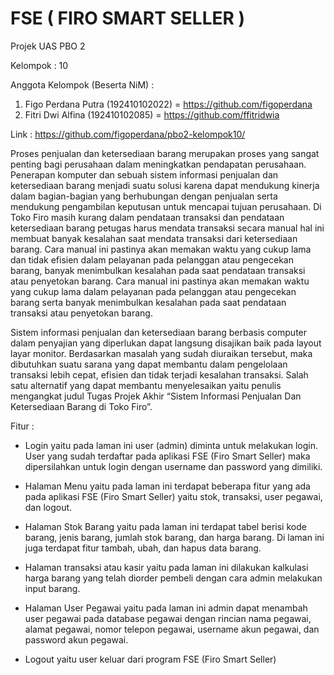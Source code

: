 # FSE ( FIRO SMART SELLER )
Projek UAS PBO 2

Kelompok : 10

Anggota Kelompok (Beserta NiM) :
1. Figo Perdana Putra (192410102022) = https://github.com/figoperdana
2. Fitri Dwi Alfina (192410102085) = https://github.com/ffitridwia

Link : https://github.com/figoperdana/pbo2-kelompok10/


  Proses penjualan dan ketersediaan barang merupakan proses yang sangat penting bagi perusahaan dalam meningkatkan pendapatan perusahaan. Penerapan komputer dan sebuah sistem informasi penjualan dan ketersediaan barang menjadi suatu solusi karena dapat mendukung kinerja dalam bagian-bagian yang berhubungan dengan penjualan serta mendukung pengambilan keputusan untuk mencapai tujuan perusahaan. Di Toko Firo masih kurang dalam pendataan transaksi dan pendataan ketersediaan barang petugas harus mendata transaksi secara manual hal ini membuat banyak kesalahan saat mendata transaksi dari ketersediaan barang. Cara manual ini pastinya akan memakan waktu yang cukup lama dan tidak efisien dalam pelayanan pada pelanggan atau pengecekan barang, banyak menimbulkan kesalahan pada saat pendataan transaksi atau penyetokan barang. Cara manual ini pastinya akan memakan waktu yang cukup lama dalam pelayanan pada pelanggan atau pengecekan barang serta banyak menimbulkan kesalahan pada saat pendataan transaksi atau penyetokan barang. 
  
  Sistem informasi penjualan dan ketersediaan barang berbasis computer dalam penyajian yang diperlukan dapat langsung disajikan baik pada layout layar monitor. Berdasarkan masalah yang sudah diuraikan tersebut, maka dibutuhkan suatu sarana yang dapat membantu dalam pengelolaan transaksi lebih cepat, efisien dan tidak terjadi kesalahan transaksi. Salah satu alternatif yang dapat membantu menyelesaikan yaitu penulis mengangkat judul Tugas Projek Akhir “Sistem Informasi Penjualan Dan Ketersediaan Barang di Toko Firo”.


Fitur : 

- Login yaitu pada laman ini user (admin) diminta untuk melakukan login. User
  yang sudah terdaftar pada aplikasi FSE (Firo Smart Seller) maka dipersilahkan 
  untuk login dengan username dan password yang dimiliki.

- Halaman Menu yaitu pada laman ini terdapat beberapa fitur yang ada pada 
  aplikasi FSE (Firo Smart Seller) yaitu stok, transaksi, user pegawai, dan 
  logout.

- Halaman Stok Barang yaitu pada laman ini terdapat tabel berisi kode barang, 
  jenis barang, jumlah stok barang, dan harga barang. Di laman ini juga terdapat 
  fitur tambah, ubah, dan hapus data barang.

- Halaman transaksi atau kasir yaitu pada laman ini dilakukan kalkulasi harga 
  barang yang telah diorder pembeli dengan cara admin melakukan input 
  barang.

- Halaman User Pegawai yaitu pada laman ini admin dapat menambah user 
  pegawai pada database pegawai dengan rincian nama pegawai, alamat 
  pegawai, nomor telepon pegawai, username akun pegawai, dan password akun 
  pegawai.
  
- Logout yaitu user keluar dari program FSE (Firo Smart Seller)



